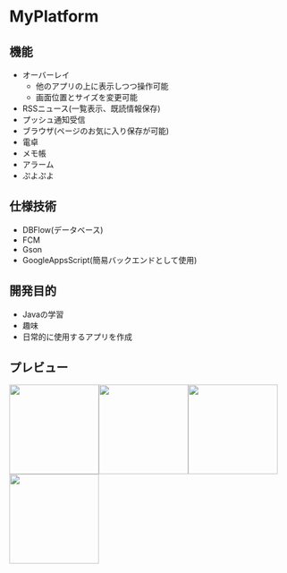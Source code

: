 # MyPlatform

## 機能
* オーバーレイ
	* 他のアプリの上に表示しつつ操作可能
	* 画面位置とサイズを変更可能
* RSSニュース(一覧表示、既読情報保存)
* プッシュ通知受信
* ブラウザ(ページのお気に入り保存が可能)
* 電卓
* メモ帳
* アラーム
* ぷよぷよ

## 仕様技術
* DBFlow(データベース)
* FCM
* Gson
* GoogleAppsScript(簡易バックエンドとして使用)

## 開発目的
* Javaの学習
* 趣味
* 日常的に使用するアプリを作成

## プレビュー
<img src="https://user-images.githubusercontent.com/85630292/121443747-0be37e80-c9c9-11eb-9981-3b474283140b.png" width="160"><img src="https://user-images.githubusercontent.com/85630292/121443743-09812480-c9c9-11eb-9b2e-479eacb6e25b.png" width="160"><img src="https://user-images.githubusercontent.com/85630292/121443744-0a19bb00-c9c9-11eb-9b82-a24cc9f12775.png" width="160"><img src="https://user-images.githubusercontent.com/85630292/121443736-071eca80-c9c9-11eb-8022-d1e4a93a2205.png" width="160">
